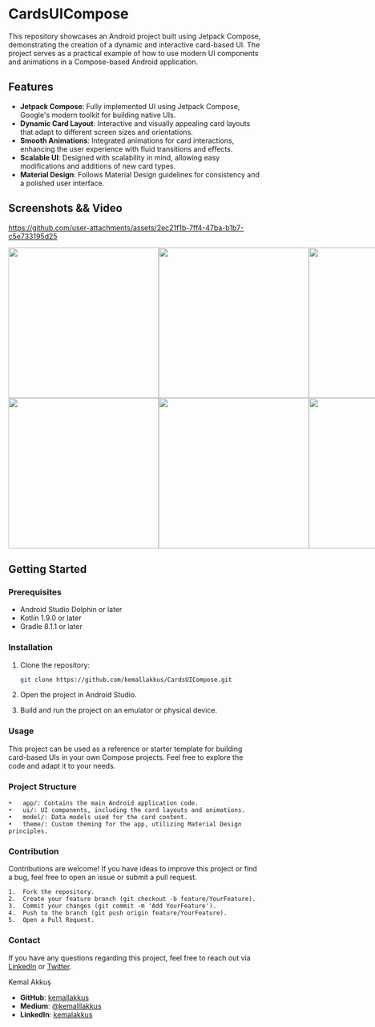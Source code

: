 # CardsUICompose

This repository showcases an Android project built using Jetpack Compose, demonstrating the creation of a dynamic and interactive card-based UI. The project serves as a practical example of how to use modern UI components and animations in a Compose-based Android application.

## Features

- **Jetpack Compose**: Fully implemented UI using Jetpack Compose, Google's modern toolkit for building native UIs.
- **Dynamic Card Layout**: Interactive and visually appealing card layouts that adapt to different screen sizes and orientations.
- **Smooth Animations**: Integrated animations for card interactions, enhancing the user experience with fluid transitions and effects.
- **Scalable UI**: Designed with scalability in mind, allowing easy modifications and additions of new card types.
- **Material Design**: Follows Material Design guidelines for consistency and a polished user interface.

## Screenshots && Video

https://github.com/user-attachments/assets/2ec21f1b-7ff4-47ba-b1b7-c5e733195d25

<div style="display: flex; flex-direction: row;">
  <img src="https://github.com/user-attachments/assets/8c228401-b763-45ad-b361-d9d0c3a2f742" width="300"/>
  <img src="https://github.com/user-attachments/assets/841a0387-0f31-43e2-82d4-dd5acfedb57b" width="300"/>
  <img src="https://github.com/user-attachments/assets/89ebeb01-6246-47c9-82c6-769a25047e1a" width="300"/>
</div>
<div style="display: flex; flex-direction: row;">
  <img src="https://github.com/user-attachments/assets/e0856f9b-60fc-4ebb-bacb-afb6edb95e7e" width="300"/>
  <img src="https://github.com/user-attachments/assets/c39a7f42-4241-409e-bc33-41ffa5ee096d" width="300"/>
  <img src="https://github.com/user-attachments/assets/7e9b70e7-c7b2-408e-85f5-040cdd1f5bcf" width="300"/>
</div>

## Getting Started

### Prerequisites

- Android Studio Dolphin or later
- Kotlin 1.9.0 or later
- Gradle 8.1.1 or later

### Installation

1. Clone the repository:

   ```bash
   git clone https://github.com/kemallakkus/CardsUICompose.git
   ```

2.	Open the project in Android Studio.
3.	Build and run the project on an emulator or physical device.

### Usage

This project can be used as a reference or starter template for building card-based UIs in your own Compose projects. Feel free to explore the code and adapt it to your needs.

### Project Structure

	•	app/: Contains the main Android application code.
	•	ui/: UI components, including the card layouts and animations.
	•	model/: Data models used for the card content.
	•	theme/: Custom theming for the app, utilizing Material Design principles.

### Contribution

Contributions are welcome! If you have ideas to improve this project or find a bug, feel free to open an issue or submit a pull request.

	1.	Fork the repository.
	2.	Create your feature branch (git checkout -b feature/YourFeature).
	3.	Commit your changes (git commit -m 'Add YourFeature').
	4.	Push to the branch (git push origin feature/YourFeature).
	5.	Open a Pull Request.

### Contact

If you have any questions regarding this project, feel free to reach out via [LinkedIn](https://www.linkedin.com/in/kemalakkus/) or [Twitter](https://twitter.com/kemalllakkus).

Kemal Akkuş

- **GitHub**: [kemallakkus](https://github.com/kemallakkus)
- **Medium**: [@kemalllakkus](https://medium.com/@kemalllakkus)
- **LinkedIn**: [kemalakkus](https://www.linkedin.com/in/kemalakkus/)

